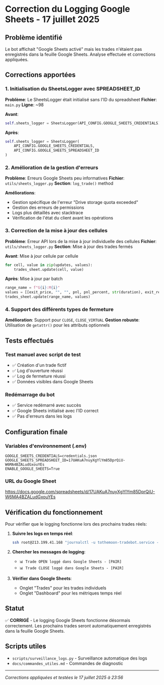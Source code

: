 # Correction du Logging Google Sheets - 17 juillet 2025

## Problème identifié

Le bot affichait "Google Sheets activé" mais les trades n'étaient pas enregistrés dans la feuille Google Sheets. Analyse effectuée et corrections appliquées.

## Corrections apportées

### 1. Initialisation du SheetsLogger avec SPREADSHEET_ID

**Problème**: Le SheetsLogger était initialisé sans l'ID du spreadsheet
**Fichier**: `main.py`
**Ligne**: ~98

**Avant**:
```python
self.sheets_logger = SheetsLogger(API_CONFIG.GOOGLE_SHEETS_CREDENTIALS)
```

**Après**:
```python
self.sheets_logger = SheetsLogger(
    API_CONFIG.GOOGLE_SHEETS_CREDENTIALS, 
    API_CONFIG.GOOGLE_SHEETS_SPREADSHEET_ID
)
```

### 2. Amélioration de la gestion d'erreurs

**Problème**: Erreurs Google Sheets peu informatives
**Fichier**: `utils/sheets_logger.py`
**Section**: `log_trade()` method

**Améliorations**:
- Gestion spécifique de l'erreur "Drive storage quota exceeded"
- Gestion des erreurs de permissions
- Logs plus détaillés avec stacktrace
- Vérification de l'état du client avant les opérations

### 3. Correction de la mise à jour des cellules

**Problème**: Erreur API lors de la mise à jour individuelle des cellules
**Fichier**: `utils/sheets_logger.py`
**Section**: Mise à jour des trades fermés

**Avant**: Mise à jour cellule par cellule
```python
for cell, value in zip(updates, values):
    trades_sheet.update(cell, value)
```

**Après**: Mise à jour par batch
```python
range_name = f"G{i}:M{i}"
values = [[exit_price, "", "", pnl, pnl_percent, str(duration), exit_reason]]
trades_sheet.update(range_name, values)
```

### 4. Support des différents types de fermeture

**Amélioration**: Support pour `CLOSE`, `CLOSE_VIRTUAL`
**Gestion robuste**: Utilisation de `getattr()` pour les attributs optionnels

## Tests effectués

### Test manuel avec script de test
- ✅ Création d'un trade fictif
- ✅ Log d'ouverture réussi  
- ✅ Log de fermeture réussi
- ✅ Données visibles dans Google Sheets

### Redémarrage du bot
- ✅ Service redémarré avec succès
- ✅ Google Sheets initialisé avec l'ID correct
- ✅ Pas d'erreurs dans les logs

## Configuration finale

### Variables d'environnement (.env)
```
GOOGLE_SHEETS_CREDENTIALS=credentials.json
GOOGLE_SHEETS_SPREADSHEET_ID=17UAKuA7nuyXgYlYm85DprQiU-W6MA4BZALudGxouYEs
ENABLE_GOOGLE_SHEETS=True
```

### URL du Google Sheet
https://docs.google.com/spreadsheets/d/17UAKuA7nuyXgYlYm85DprQiU-W6MA4BZALudGxouYEs

## Vérification du fonctionnement

Pour vérifier que le logging fonctionne lors des prochains trades réels:

1. **Suivre les logs en temps réel**:
   ```bash
   ssh root@213.199.41.168 "journalctl -u tothemoon-tradebot.service -f"
   ```

2. **Chercher les messages de logging**:
   - `📊 Trade OPEN loggé dans Google Sheets - [PAIR]`
   - `📊 Trade CLOSE loggé dans Google Sheets - [PAIR]`

3. **Vérifier dans Google Sheets**:
   - Onglet "Trades" pour les trades individuels
   - Onglet "Dashboard" pour les métriques temps réel

## Statut

✅ **CORRIGÉ** - Le logging Google Sheets fonctionne désormais correctement. Les prochains trades seront automatiquement enregistrés dans la feuille Google Sheets.

## Scripts utiles

- `scripts/surveillance_logs.py` - Surveillance automatique des logs
- `docs/commandes_utiles.md` - Commandes de diagnostic

---
*Corrections appliquées et testées le 17 juillet 2025 à 23:56*
